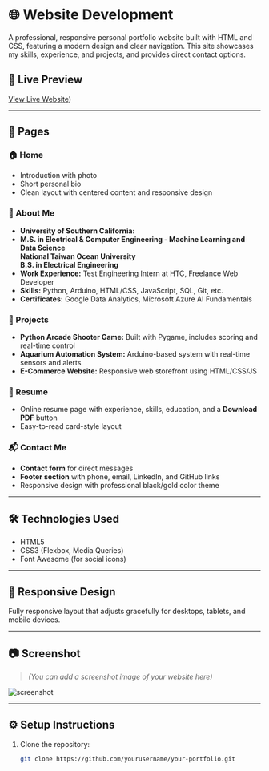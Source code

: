 # 🌐 Website Development 

A professional, responsive personal portfolio website built with HTML and CSS, featuring a modern design and clear navigation. This site showcases my skills, experience, and projects, and provides direct contact options.

## 🔗 Live Preview
[View Live Website](https://bit.ly/Dennishsu))  

---

## 📁 Pages

### 🏠 Home
- Introduction with photo
- Short personal bio
- Clean layout with centered content and responsive design

### 👤 About Me
- **University of Southern California:**
- **M.S. in Electrical & Computer Engineering - Machine Learning and Data Science**  
**National Taiwan Ocean University**  
**B.S. in Electrical Engineering**  
- **Work Experience:** Test Engineering Intern at HTC, Freelance Web Developer  
- **Skills:** Python, Arduino, HTML/CSS, JavaScript, SQL, Git, etc.  
- **Certificates:** Google Data Analytics, Microsoft Azure AI Fundamentals

### 💼 Projects
- **Python Arcade Shooter Game:** Built with Pygame, includes scoring and real-time control  
- **Aquarium Automation System:** Arduino-based system with real-time sensors and alerts  
- **E-Commerce Website:** Responsive web storefront using HTML/CSS/JS

### 📄 Resume
- Online resume page with experience, skills, education, and a **Download PDF** button  
- Easy-to-read card-style layout

### 📬 Contact Me
- **Contact form** for direct messages  
- **Footer section** with phone, email, LinkedIn, and GitHub links  
- Responsive design with professional black/gold color theme

---

## 🛠️ Technologies Used

- HTML5
- CSS3 (Flexbox, Media Queries)
- Font Awesome (for social icons)

---

## 📱 Responsive Design
Fully responsive layout that adjusts gracefully for desktops, tablets, and mobile devices.

---

## 📷 Screenshot
> *(You can add a screenshot image of your website here)*

![screenshot](images/screenshot.png)

---

## ⚙️ Setup Instructions

1. Clone the repository:
   ```bash
   git clone https://github.com/yourusername/your-portfolio.git

